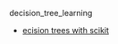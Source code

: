 decision_tree_learning

* [ecision trees with scikit](https://towardsdatascience.com/scikit-learn-decision-trees-explained-803f3812290d)

